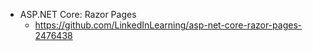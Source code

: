 
- ASP.NET Core: Razor Pages
    - https://github.com/LinkedInLearning/asp-net-core-razor-pages-2476438

